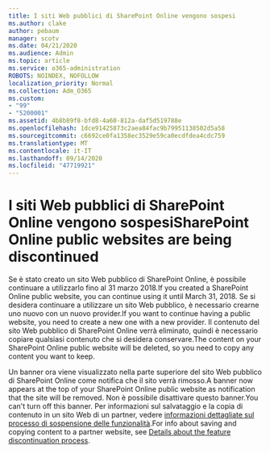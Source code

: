 ```yaml
---
title: I siti Web pubblici di SharePoint Online vengono sospesi
ms.author: clake
author: pebaum
manager: scotv
ms.date: 04/21/2020
ms.audience: Admin
ms.topic: article
ms.service: o365-administration
ROBOTS: NOINDEX, NOFOLLOW
localization_priority: Normal
ms.collection: Adm_O365
ms.custom:
- "99"
- "5200001"
ms.assetid: 4b8b89f8-bfd8-4a60-812a-daf5d519788e
ms.openlocfilehash: 1dce91425873c2aea84fac9b79951138502d5a58
ms.sourcegitcommit: c6692ce0fa1358ec3529e59ca0ecdfdea4cdc759
ms.translationtype: MT
ms.contentlocale: it-IT
ms.lasthandoff: 09/14/2020
ms.locfileid: "47719921"
---
```

# <a name="sharepoint-online-public-websites-are-being-discontinued"></a><span data-ttu-id="a453c-102">I siti Web pubblici di SharePoint Online vengono sospesi</span><span class="sxs-lookup"><span data-stu-id="a453c-102">SharePoint Online public websites are being discontinued</span></span>

<span data-ttu-id="a453c-103">Se è stato creato un sito Web pubblico di SharePoint Online, è possibile continuare a utilizzarlo fino al 31 marzo 2018.</span><span class="sxs-lookup"><span data-stu-id="a453c-103">If you created a SharePoint Online public website, you can continue using it until March 31, 2018.</span></span> <span data-ttu-id="a453c-104">Se si desidera continuare a utilizzare un sito Web pubblico, è necessario crearne uno nuovo con un nuovo provider.</span><span class="sxs-lookup"><span data-stu-id="a453c-104">If you want to continue having a public website, you need to create a new one with a new provider.</span></span> <span data-ttu-id="a453c-105">Il contenuto del sito Web pubblico di SharePoint Online verrà eliminato, quindi è necessario copiare qualsiasi contenuto che si desidera conservare.</span><span class="sxs-lookup"><span data-stu-id="a453c-105">The content on your SharePoint Online public website will be deleted, so you need to copy any content you want to keep.</span></span>
  
<span data-ttu-id="a453c-106">Un banner ora viene visualizzato nella parte superiore del sito Web pubblico di SharePoint Online come notifica che il sito verrà rimosso.</span><span class="sxs-lookup"><span data-stu-id="a453c-106">A banner now appears at the top of your SharePoint Online public website as notification that the site will be removed.</span></span> <span data-ttu-id="a453c-107">Non è possibile disattivare questo banner.</span><span class="sxs-lookup"><span data-stu-id="a453c-107">You can't turn off this banner.</span></span> <span data-ttu-id="a453c-108">Per informazioni sul salvataggio e la copia di contenuto in un sito Web di un partner, vedere [informazioni dettagliate sul processo di sospensione delle funzionalità](https://go.microsoft.com/fwlink/?linkid=866980).</span><span class="sxs-lookup"><span data-stu-id="a453c-108">For info about saving and copying content to a partner website, see [Details about the feature discontinuation process](https://go.microsoft.com/fwlink/?linkid=866980).</span></span>
  